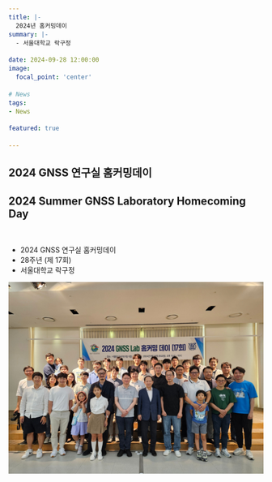```yaml
---
title: |-
  2024년 홈커밍데이
summary: |-
  - 서울대학교 락구정

date: 2024-09-28 12:00:00
image:
  focal_point: 'center'

# News
tags: 
- News

featured: true

---
```


## 2024 GNSS 연구실 홈커밍데이
## 2024 Summer GNSS Laboratory Homecoming Day

</br>

- 2024 GNSS 연구실 홈커밍데이
- 28주년 (제 17회)
- 서울대학교 락구정

 ![featuered](featured.jpg)